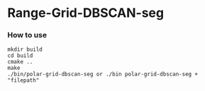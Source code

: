 # Range-Grid-DBSCAN-seg

  
    
### How to use

    mkdir build
    cd build
    cmake ..
    make
    ./bin/polar-grid-dbscan-seg or ./bin polar-grid-dbscan-seg + "filepath"




